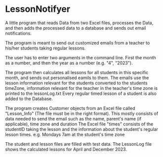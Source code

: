 # LessonNotifyer
A little program that reads Data from two Excel files, processes the Data, and then adds the processed data to a database and sends out email notifications.

The program is meant to send out customized emails from a teacher to his/her students taking regular lessons. 

The user has to enter two arguments in the command line. First the month as a number, and then the year as a number (e.g. "4", "2023").

The program then calculates all lessons for all students in this specific month, and sends out personalised eamils to them. The emails use the lesson information relevant for the students converted to the students timeZone, information relevant for the teacher in the teacher's time zone is printed to the lessonLog.txt
Every regular timed lesson of a student is also added to the Database.

The program creates Customer objects from an Excel file called "Lesson_Info" (The file must be in the right format). This mostly consists of data
needed to send the email such as the name, parent's name (if applicable), time zone and duration
The Excel file "times" consists of the studentID taking the lesson and the information about the student's regular lesson times. 
e.g. Mondays 7am at the student's time zone

The student and lesson files are filled with test data. The LessonLog file shows the calculated lessons for  April and December 2023.
